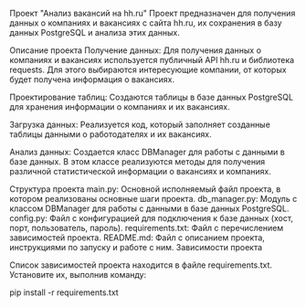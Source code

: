 Проект "Анализ вакансий на hh.ru"
Проект предназначен для получения данных о компаниях и вакансиях с сайта hh.ru, их сохранения в базу данных PostgreSQL и анализа этих данных.

Описание проекта
Получение данных: Для получения данных о компаниях и вакансиях используется публичный API hh.ru и библиотека requests. Для этого выбираются интересующие компании, от которых будет получена информация о вакансиях.

Проектирование таблиц: Создаются таблицы в базе данных PostgreSQL для хранения информации о компаниях и их вакансиях.

Загрузка данных: Реализуется код, который заполняет созданные таблицы данными о работодателях и их вакансиях.

Анализ данных: Создается класс DBManager для работы с данными в базе данных. В этом классе реализуются методы для получения различной статистической информации о вакансиях и компаниях.

Структура проекта
main.py: Основной исполняемый файл проекта, в котором реализованы основные шаги проекта.
db_manager.py: Модуль с классом DBManager для работы с данными в базе данных PostgreSQL.
config.py: Файл с конфигурацией для подключения к базе данных (хост, порт, пользователь, пароль).
requirements.txt: Файл с перечислением зависимостей проекта.
README.md: Файл с описанием проекта, инструкциями по запуску и работе с ним.
Зависимости проекта



Список зависимостей проекта находится в файле requirements.txt. Установите их, выполнив команду:


pip install -r requirements.txt
